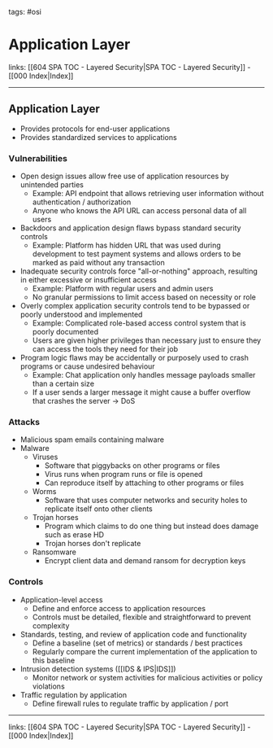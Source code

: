 tags: #osi

# Application Layer

links: [[604 SPA TOC - Layered Security|SPA TOC - Layered Security]] - [[000 Index|Index]]

---

## Application Layer

- Provides protocols for end-user applications
- Provides standardized services to applications

### Vulnerabilities

- Open design issues allow free use of application resources by unintended parties
	- Example: API endpoint that allows retrieving user information without authentication / authorization
	- Anyone who knows the API URL can access personal data of all users
- Backdoors and application design flaws bypass standard security controls
	- Example: Platform has hidden URL that was used during development to test payment systems and allows orders to be marked as paid without any transaction
- Inadequate security controls force "all-or-nothing" approach, resulting in either excessive or insufficient access
	- Example: Platform with regular users and admin users
	- No granular permissions to limit access based on necessity or role
- Overly complex application security controls tend to be bypassed or poorly understood and implemented
	- Example: Complicated role-based access control system that is poorly documented
	- Users are given higher privileges than necessary just to ensure they can access the tools they need for their job
- Program logic flaws may be accidentally or purposely used to crash programs or cause undesired behaviour
	- Example: Chat application only handles message payloads smaller than a certain size
	- If a user sends a larger message it might cause a buffer overflow that crashes the server $\rightarrow$ DoS

### Attacks

- Malicious spam emails containing malware
- Malware
	- Viruses
		- Software that piggybacks on other programs or files
		- Virus runs when program runs or file is opened
		- Can reproduce itself by attaching to other programs or files
	- Worms
		- Software that uses computer networks and security holes to replicate itself onto other clients
	- Trojan horses
		- Program which claims to do one thing but instead does damage such as erase HD
		- Trojan horses don't replicate
	- Ransomware
		- Encrypt client data and demand ransom for decryption keys

### Controls

- Application-level access
	- Define and enforce access to application resources
	- Controls must be detailed, flexible and straightforward to prevent complexity
- Standards, testing, and review of application code and functionality
	- Define a baseline (set of metrics) or standards / best practices
	- Regularly compare the current implementation of the application to this baseline
- Intrusion detection systems ([[IDS & IPS|IDS]])
	- Monitor network or system activities for malicious activities or policy violations
- Traffic regulation by application
	- Define firewall rules to regulate traffic by application / port

---
links: [[604 SPA TOC - Layered Security|SPA TOC - Layered Security]] - [[000 Index|Index]]